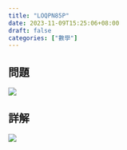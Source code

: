 ```yaml
---
title: "LOQPN85P"
date: 2023-11-09T15:25:06+08:00
draft: false
categories: ["數學"]
---
```

<!--more-->

## 問題
<img src="/posts/solution/LOQPN85P-q.png">

## 詳解
<img src="/posts/solution/LOQPN85P-sol.png">

